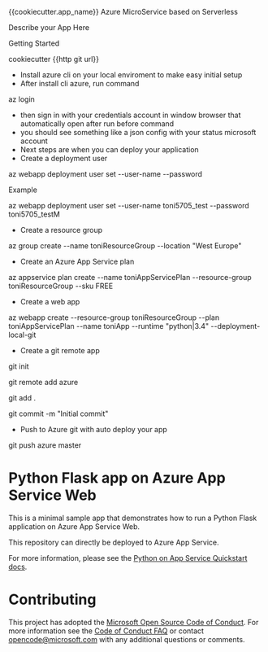 
{{cookiecutter.app_name}} Azure MicroService based on Serverless 

Describe your App Here

Getting Started

cookiecutter {{http git url}}

- Install azure cli on your local enviroment to make easy initial setup
- After install cli azure, run command

az login

- then sign in with your credentials account in window browser that automatically open after run before command
- you should see something like a json config with your status microsoft account
- Next steps are when you can deploy your application
- Create a deployment user

az webapp deployment user set --user-name <username> --password <password> 

Example 

az webapp deployment user set --user-name toni5705_test --password toni5705_testM 

- Create a resource group


az group create --name toniResourceGroup --location "West Europe"

- Create an Azure App Service plan

az appservice plan create --name toniAppServicePlan --resource-group toniResourceGroup --sku FREE

- Create a web app

az webapp create --resource-group toniResourceGroup --plan toniAppServicePlan --name toniApp --runtime "python|3.4" --deployment-local-git

- Create a git remote app

git init 


git remote add azure <git url given that before step> 


git add .


git commit -m "Initial commit"


- Push to Azure git with auto deploy your app

git push azure master

# Python Flask app on Azure App Service Web

This is a minimal sample app that demonstrates how to run a Python Flask application on Azure App Service Web.

This repository can directly be deployed to Azure App Service.

For more information, please see the [Python on App Service Quickstart docs](https://docs.microsoft.com/en-us/azure/app-service-web/app-service-web-get-started-python).

# Contributing

This project has adopted the [Microsoft Open Source Code of Conduct](https://opensource.microsoft.com/codeofconduct/). For more information see the [Code of Conduct FAQ](https://opensource.microsoft.com/codeofconduct/faq/) or contact [opencode@microsoft.com](mailto:opencode@microsoft.com) with any additional questions or comments.
